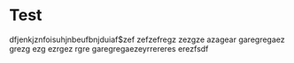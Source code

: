 # Test
dfjenkjznfoisuhjnbeufbnjduiaf$zef
zefzefregz
zezgze
azagear
garegregaez
grezg
ezg
ezrgez
rgre
garegregaezeyrrereres
erezfsdf
